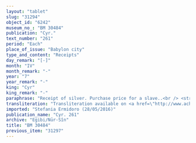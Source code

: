 ```yaml
---
layout: "tablet"
slug: "31294"
object_id: "6242"
museum_no_: "BM 30484"
publication: "Cyr."
text_number: "261"
period: "Each"
place_of_issue: "Babylon city"
type_and_content: "Receipts"
day_remark: "[-]"
month: "IV"
month_remark: "-"
year: "7"
year_remark: "-"
king: "Cyr"
king_remark: "-"
paraphrase: "Receipt of silver. Purchase price for a slave..<br /> <strong>A</strong> receives 10 shekels of silver from <strong>B</strong> for the slave he sold to him. Names of 2 witnesses and the scribe.<br /> &nbsp;<br /> <strong>A </strong>= Nabu-uṣur&scaron;u/Balāṭu//Miṣrāya; <strong>B </strong>= Itti-Marduk-balāṭu/Nab&ucirc;-ahhē-iddin//Egibi"
transliteration: "Transliteration available on <a href=\"http://www.achemenet.com/fr/item/?/sources-textuelles/textes-par-langues-et-ecritures/babylonien/archives-egibi/1671050\" target=\"_blank\">Achemenet</a>"
imported: "Stefania Ermidoro (28/05/2016)"
publication_name: "Cyr. 261"
archive: "Egibi/Nūr-Sîn"
title: "BM 30484"
previous_item: "31297"
---
```

